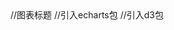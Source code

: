 <head>
    <meta charset="UTF-8">
    <title>柱状图的绘制</title>   //图表标题
    <script src ="incubator-echarts-master/dist/echarts.js"></script>//引入echarts包
    <script src="https://d3js.org/d3.v4.min.js"></script>//引入d3包
</head>

